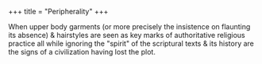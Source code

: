 +++
title = "Peripherality"
+++

When upper body garments (or more precisely the insistence on flaunting its absence) & hairstyles are seen as key marks of authoritative religious practice all while ignoring the "spirit" of the scriptural texts & its history are the signs of a civilization having lost the plot. 